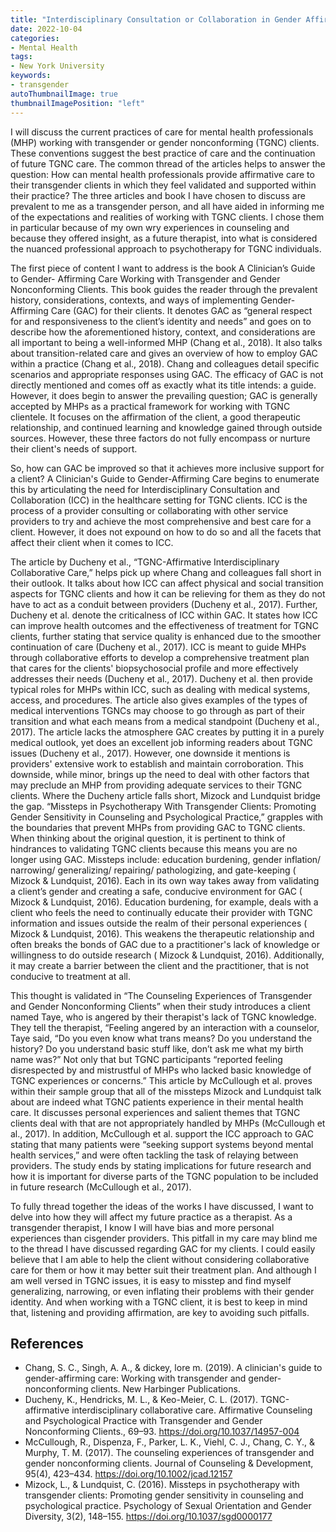 ```yaml
---
title: "Interdisciplinary Consultation or Collaboration in Gender Affirming Care"
date: 2022-10-04
categories:
- Mental Health
tags:
- New York University
keywords:
- transgender
autoThumbnailImage: true
thumbnailImagePosition: "left"
---
```


I will discuss the current practices of care for mental health professionals (MHP) working with transgender or gender nonconforming (TGNC) clients. These conventions suggest the best practice of care and the continuation of future TGNC care. The common thread of the articles helps to answer the question: How can mental health professionals provide affirmative care to their transgender clients in which they feel validated and supported within their practice? The three articles and book I have chosen to discuss are prevalent to me as a transgender person, and all have aided in informing me of the expectations and realities of working with TGNC clients. I chose them in particular because of my own wry experiences in counseling and because they offered insight, as a future therapist, into what is considered the nuanced professional approach to psychotherapy for TGNC individuals.

The first piece of content I want to address is the book A Clinician’s Guide to Gender- Affirming Care Working with Transgender and Gender Nonconforming Clients. This book guides the reader through the prevalent history, considerations, contexts, and ways of implementing Gender-Affirming Care (GAC) for their clients. It denotes GAC as “general respect for and responsiveness to the client’s identity and needs” and goes on to describe how the aforementioned history, context, and considerations are all important to being a well-informed MHP (Chang et al., 2018). It also talks about transition-related care and gives an overview of how to employ GAC within a practice (Chang et al., 2018). Chang and colleagues detail specific scenarios and appropriate responses using GAC. The efficacy of GAC is not directly mentioned and comes off as exactly what its title intends: a guide. However, it does begin to answer the prevailing question; GAC is generally accepted by MHPs as a practical framework for working with TGNC clientele. It focuses on the affirmation of the client, a good therapeutic relationship, and continued learning and knowledge gained through outside sources. However, these three factors do not fully encompass or nurture their client's needs of support.

So, how can GAC be improved so that it achieves more inclusive support for a client? A Clinician's Guide to Gender-Affirming Care begins to enumerate this by articulating the need for Interdisciplinary Consultation and Collaboration (ICC) in the healthcare setting for TGNC clients. ICC is the process of a provider consulting or collaborating with other service providers to try and achieve the most comprehensive and best care for a client. However, it does not expound on how to do so and all the facets that affect their client when it comes to ICC.

The article by Ducheny et al., “TGNC-Affirmative Interdisciplinary Collaborative Care,” helps pick up where Chang and colleagues fall short in their outlook. It talks about how ICC can affect physical and social transition aspects for TGNC clients and how it can be relieving for them as they do not have to act as a conduit between providers (Ducheny et al., 2017). Further, Ducheny et al. denote the criticalness of ICC within GAC. It states how ICC can improve health outcomes and the effectiveness of treatment for TGNC clients, further stating that service quality is enhanced due to the smoother continuation of care (Ducheny et al., 2017). ICC is meant to guide MHPs through collaborative efforts to develop a comprehensive treatment plan that cares for the clients' biopsychosocial profile and more effectively addresses their needs (Ducheny et al., 2017). Ducheny et al. then provide typical roles for MHPs within ICC, such as dealing with medical systems, access, and procedures. The article also gives examples of the types of medical interventions TGNCs may choose to go through as part of their transition and what each means from a medical standpoint (Ducheny et al., 2017). The article lacks the atmosphere GAC creates by putting it in a purely medical outlook, yet does an excellent job informing readers about TGNC issues (Ducheny et al., 2017). However, one downside it mentions is providers' extensive work to establish and maintain corroboration.
This downside, while minor, brings up the need to deal with other factors that may preclude an MHP from providing adequate services to their TGNC clients. Where the Ducheny article falls short, Mizock and Lundquist bridge the gap. “Missteps in Psychotherapy With Transgender Clients: Promoting Gender Sensitivity in Counseling and Psychological Practice,” grapples with the boundaries that prevent MHPs from providing GAC to TGNC clients. When thinking about the original question, it is pertinent to think of hindrances to validating TGNC clients because this means you are no longer using GAC. Missteps include: education burdening, gender inflation/ narrowing/ generalizing/ repairing/ pathologizing, and gate-keeping ( Mizock & Lundquist, 2016). Each in its own way takes away from validating a client’s gender and creating a safe, conducive environment for GAC ( Mizock & Lundquist, 2016). Education burdening, for example, deals with a client who feels the need to continually educate their provider with TGNC information and issues outside the realm of their personal experiences ( Mizock & Lundquist, 2016). This weakens the therapeutic relationship and often breaks the bonds of GAC due to a practitioner's lack of knowledge or willingness to do outside research ( Mizock & Lundquist, 2016). Additionally, it may create a barrier between the client and the practitioner, that is not conducive to treatment at all.

This thought is validated in “The Counseling Experiences of Transgender and Gender Nonconforming Clients” when their study introduces a client named Taye, who is angered by their therapist's lack of TGNC knowledge. They tell the therapist, “Feeling angered by an interaction with a counselor, Taye said, “Do you even know what trans means? Do you understand the history? Do you understand basic stuff like, don’t ask me what my birth name was?” Not only that but TGNC participants “reported feeling disrespected by and mistrustful of MHPs who lacked basic knowledge of TGNC experiences or concerns.” This article by McCullough et al. proves within their sample group that all of the missteps Mizock and Lundquist talk about are indeed what TGNC patients experience in their mental health care. It discusses personal experiences and salient themes that TGNC clients deal with that are not appropriately handled by MHPs (McCullough et al., 2017). In addition, McCullough et al. support the ICC approach to GAC stating that many patients were “seeking support systems beyond mental health services,” and were often tackling the task of relaying between providers. The study ends by stating implications for future research and how it is important for diverse parts of the TGNC population to be included in future research (McCullough et al., 2017).

To fully thread together the ideas of the works I have discussed, I want to delve into how they will affect my future practice as a therapist. As a transgender therapist, I know I will have bias and more personal experiences than cisgender providers. This pitfall in my care may blind me to the thread I have discussed regarding GAC for my clients. I could easily believe that I am able to help the client without considering collaborative care for them or how it may better suit their treatment plan. And although I am well versed in TGNC issues, it is easy to misstep and find myself generalizing, narrowing, or even inflating their problems with their gender identity. And when working with a TGNC client, it is best to keep in mind that, listening and providing affirmation, are key to avoiding such pitfalls.

## References

- Chang, S. C., Singh, A. A., & dickey, lore m. (2019). A clinician's guide to gender-affirming care: Working with transgender and gender-nonconforming clients. New Harbinger Publications.
- Ducheny, K., Hendricks, M. L., & Keo-Meier, C. L. (2017). TGNC-affirmative interdisciplinary collaborative care. Affirmative Counseling and Psychological Practice with Transgender and Gender Nonconforming Clients., 69–93. <https://doi.org/10.1037/14957-004>
- McCullough, R., Dispenza, F., Parker, L. K., Viehl, C. J., Chang, C. Y., & Murphy, T. M. (2017). The counseling experiences of transgender and gender nonconforming clients. Journal of Counseling & Development, 95(4), 423–434. <https://doi.org/10.1002/jcad.12157>
- Mizock, L., & Lundquist, C. (2016). Missteps in psychotherapy with transgender clients: Promoting gender sensitivity in counseling and psychological practice. Psychology of Sexual Orientation and Gender Diversity, 3(2), 148–155. <https://doi.org/10.1037/sgd0000177>
